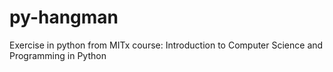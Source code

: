 # py-hangman
Exercise in python from MITx course: Introduction to Computer Science and Programming in Python
